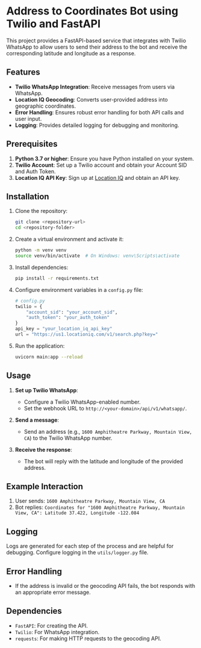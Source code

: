 
# Address to Coordinates Bot using Twilio and FastAPI

This project provides a FastAPI-based service that integrates with Twilio WhatsApp to allow users to send their address to the bot and receive the corresponding latitude and longitude as a response.

## Features

- **Twilio WhatsApp Integration**: Receive messages from users via WhatsApp.
- **Location IQ Geocoding**: Converts user-provided address into geographic coordinates.
- **Error Handling**: Ensures robust error handling for both API calls and user input.
- **Logging**: Provides detailed logging for debugging and monitoring.

## Prerequisites

1. **Python 3.7 or higher**: Ensure you have Python installed on your system.
2. **Twilio Account**: Set up a Twilio account and obtain your Account SID and Auth Token.
3. **Location IQ API Key**: Sign up at [Location IQ](https://locationiq.com/) and obtain an API key.

## Installation

1. Clone the repository:
    ```bash
    git clone <repository-url>
    cd <repository-folder>
    ```

2. Create a virtual environment and activate it:
    ```bash
    python -m venv venv
    source venv/bin/activate  # On Windows: venv\Scripts\activate
    ```

3. Install dependencies:
    ```bash
    pip install -r requirements.txt
    ```

4. Configure environment variables in a `config.py` file:
    ```python
    # config.py
    twilio = {
        "account_sid": "your_account_sid",
        "auth_token": "your_auth_token"
    }
    api_key = "your_location_iq_api_key"
    url = "https://us1.locationiq.com/v1/search.php?key="
    ```

5. Run the application:
    ```bash
    uvicorn main:app --reload
    ```

## Usage

1. **Set up Twilio WhatsApp**:
    - Configure a Twilio WhatsApp-enabled number.
    - Set the webhook URL to `http://<your-domain>/api/v1/whatsapp/`.

2. **Send a message**:
    - Send an address (e.g., `1600 Amphitheatre Parkway, Mountain View, CA`) to the Twilio WhatsApp number.

3. **Receive the response**:
    - The bot will reply with the latitude and longitude of the provided address.

## Example Interaction

1. User sends: `1600 Amphitheatre Parkway, Mountain View, CA`
2. Bot replies: `Coordinates for "1600 Amphitheatre Parkway, Mountain View, CA": Latitude 37.422, Longitude -122.084`

## Logging

Logs are generated for each step of the process and are helpful for debugging. Configure logging in the `utils/logger.py` file.

## Error Handling

- If the address is invalid or the geocoding API fails, the bot responds with an appropriate error message.

## Dependencies

- `FastAPI`: For creating the API.
- `Twilio`: For WhatsApp integration.
- `requests`: For making HTTP requests to the geocoding API.


